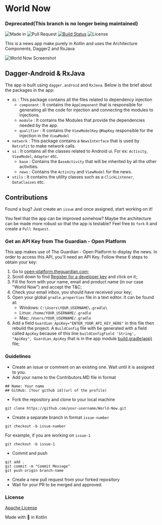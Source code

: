 # World Now
### Deprecated(This branch is no longer being maintained)

![Made in](https://img.shields.io/badge/made%20in-kotlin-blue.svg)
![Pull Request](https://img.shields.io/badge/pull--request-welcome-green.svg)
[![Build Status](https://travis-ci.org/nikhilbansal97/World-Now.svg?branch=master)](https://travis-ci.org/nikhilbansal97/World-Now)
![License](https://img.shields.io/badge/license-Apache-orange.svg)

This is a news app make purely in Kotlin and uses the Architecture Components, Dagger2 and RxJava

![World Now Screenshot](https://media.giphy.com/media/5tmsrWiWlQR6MlyjZS/giphy.gif)

## Dagger-Android & RxJava

The app is built using `dagger.android` and `RxJava`. Below is the brief about the packages in the app:
  * `di` : This package contains all the files related to dependency injection
    * `component` : It contains the `AppComponent` that is responsible for generating all the code for injection and connecting the modules to injections.
    * `module` : It contains the Modules that provide the dependencies needed by the app.
    * `qualifier` : It contains the `ViewModelKey` `@MapKey` responsible for the injection in the `ViewModel`
  * `network` : This package contains a `NewsInterface` that is used by `Retrofit` to make network calls.
  * `ui` : It contains all the classes related to Android ui. For ex: `Activity`, `ViewModel`, `Adapter` etc.
    * `base` : Contains the `BaseActivity` that will be inherited by all the other activities.
    * `news` : Contains the `Activity` and `ViewModel` for the news.
  * `utils` : It contains the utility classes such as a `ClickListener`, `DataClasses` etc.

## Contributions

Found a bug? Just create an `issue` and once assigned, start working on it!

You feel that the app can be improved somehow? Maybe the architecture can be made more robust so that the app is testable? Feel free to `fork` it and create a `Pull Request`.

### Get an API Key from The Guardian - Open Platform
This app makes use of The Guardian - Open Platform to display the news. In order to access this API,
 you'll need an API Key. Follow these 6 steps to obtain your key:

1. Go to [open-platform.theguardian.com](https://open-platform.theguardian.com/);
2. Scroll down to find [Register for a developer key](https://bonobo.capi.gutools.co.uk/register/developer)
 and click on it;
3. Fill the form with your name, email and product name (in our case "World Now") and accept the T&C;
4. Check your email inbox, you should have received your key;
5. Open your global `gradle.properties` file in a text editor. It can be found at:
   * Windows: `C:\Users\YOUR_USERNAME\.gradle\`
   * Linux: `/home/YOUR_USERNAME/.gradle`
   * Mac: `/Users/YOUR_USERNAME/.gradle`
6. Add a field `Guardian_ApiKey="ENTER_YOUR_API_KEY_HERE"` in this file then rebuild the project.
 A `BuildConfig` file with be generated with a field called `ApiKey`
 because of this line `buildConfigField 'String', "ApiKey", Guardian_ApiKey` that is in the app
  module [build.gradle(app)](app/build.gradle) file;

### Guidelines
* Create an issue or comment on an existing one. Wait until it is assigned to you.
* Add your name to the Contributors.MD file in format
```
## Name: Your name
## GitHub: [Your github id](url of the profile)
```
* Fork the repository and clone to your local machine
```
git clone https://github.com/your-username/World-Now.git
```
* Create a separate branch in format `issue-number`
```
git checkout -b issue-number
```
For example, if you are working on `issue-1`
```
git checkout -b issue-1
```
* Commit and push
```
git add .
git commit -m "Commit Message"
git push origin branch-name
```
* Create a new pull request from your forked repository
* Wait for your PR to be merged and approved.


### License
[Apache License](LICENSE.txt)

Made with 💙 in Kotlin
